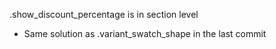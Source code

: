 .show_discount_percentage is in section level
- Same solution as .variant_swatch_shape in the last commit